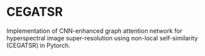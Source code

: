 # CEGATSR
Implementation of CNN-enhanced graph attention network for hyperspectral image super-resolution using non-local self-similarity (CEGATSR) in Pytorch.
